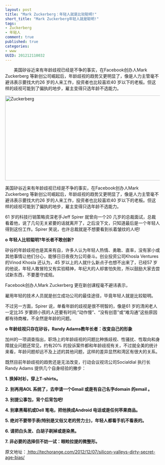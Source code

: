 ```yaml
---
layout: post
title: "Mark Zuckerberg：年轻人就是比较聪明!"
short_title: "Mark Zuckerberg年轻人就是聪明!"
tags: 
- Zuckerberg
- 年轻人
comment: true
published: true
categories:
- www
UUID: 201212110032
---
```


 　　美国矽谷近来有年龄歧视已经是不争的事实，在Facebook创办人Mark Zuckerberg 等新创公司崛起后，年龄歧视的趋势又更明显了，像是人力主管毫不避讳表示要找大约26 岁的人来工作，投资者也比较喜欢40 岁以下的老板。但这样的歧视可能到了偏执的地步，雇主变得只选年龄不选能力。

<img alt="Zuckerberg" src="{{site.static_url}}/media/pub/web/Zuckerberg.jpg" style="width: 505px; height: 276px; " />

<p>美国矽谷近来有年龄歧视已经是不争的事实，在Facebook创办人Mark Zuckerberg 等新创公司崛起后，年龄歧视的趋势又更明显了，像是人力主管毫不避讳表示要找大约26 岁的人来工作，投资者也比较喜欢40 岁以下的老板。但这样的歧视可能到了偏执的地步，雇主变得只选年龄不选能力。</p>

<p>61 岁的科技行销策略资深老手Jeff Spirer 就曾向一个20 几岁的总裁面试，总裁看着他，说了几句无关紧要的话就离开了，之后没下文，只知道最后是一个年轻人得到这份工作。Spirer 笑说，也许总裁就是不想要看到长着皱纹的人吧!</p>

<p><strong>o 年轻人比较聪明?年长者不敢创新?</strong></p>

<p>矽谷的年龄歧视也是其来有自，许多人认为年轻人热情、勇敢、直率，没有家小或其他事情让他们分心，能够日日夜夜为公司奋斗。创业投资公司Khosla Ventures 的Vinod Khosla 还认为，45 岁以上的人就什么新点子也想不出来了，已经57 岁的他说，年轻人敢冒险又有实验精神，年纪大的人却害怕失败，所以鼓励大家去尝试新东西，不要墨守成规。</p>

<p>Facebook创办人Mark Zuckerberg 更在新创课程毫不避讳表示，</p>

<p>雇用年轻的技术人员就是创立成功公司的最佳途径，毕竟年轻人就是比较聪明。</p>

<p>不过另一方面，Spirer 说，单看年龄的歧视是很不明智的，像是61 岁的清闲老人一定比35 岁要顾小孩的人还要有时间;&ldquo;动作慢&rdquo;、&ldquo;没有创意&rdquo;或&ldquo;难沟通&rdquo;这些原因都有待商榷，不全然是年龄的问题。</p>

<p><strong>o 年龄歧视只存在矽谷，Randy Adams教年长者：改变自己的形象</strong></p>

<p>加州的一项调查指出，职场上的年龄歧视的问题比种族歧视、性骚扰、性取向和身障就业问题还常见，约有20% 的投诉案件都和年龄歧视有关，不过就全美的统计来看，年龄问题却远不及上述的其他问题，这样的差异显然和湾区有很大的关系。</p>

<p>既然目前年龄歧视的趋势还是无法改变，行动会议视讯公司Socialdial 执行长Randy Adams 提供几个自身经验的撇步：</p>

<p><strong>1. 换掉衬衫，穿上T-shirts。</strong></p>

<p><strong>2. 别再用AOL 系统了，去申请一个Gmail 或是有自己名字domain 的email 。</strong></p>

<p><strong>3. 别提公事包，背个后背包吧!</strong></p>

<p><strong>4. 别拿黑莓机或Dell 笔电，把他换成Android 电话或是任何苹果商品。</strong></p>

<p><strong>5. 绝对不要带手表(特别是又俗又老的劳力士)，年轻人都看手机不看表的。</strong></p>

<p><strong>6. 请把白头发、白胡子剃掉或是染黑。</strong></p>

<p><strong>7. 非必要的选择但不妨一试：眼睑拉提的微整形。</strong></p>

原文地址：<a href="http://techorange.com/2012/12/07/silicon-valleys-dirty-secret-age-bias/"> http://techorange.com/2012/12/07/silicon-valleys-dirty-secret-age-bias/</a>
